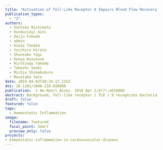 ```yaml
---
title: "Activation of Toll-Like Receptor 9 Impairs Blood Flow Recovery After Hind-Limb Ischemia"
publication_types:
  - "2"
authors:
  - Sachiko Nishimoto
  - Kunduziayi Aini
  - Daiju Fukuda
  - admin
  - Kimie Tanaka
  - Yoichiro Hirata
  - Shunsuke Yagi
  - Kenya Kusunose
  - Hirotsugu Yamada
  - Takeshi Soeki
  - Michio Shimabukuro
  - Masataka Sata
date: 2019-04-02T20:34:17.125Z
doi: 10.1161/JAHA.118.010860
publication:  J Am Heart Assoc. 2019 Apr 2;8(7):e010860
abstract: Background, Toll-like receptor ( TLR ) 9 recognizes bacterial DNA , activating innate immunity, whereas it also provokes inflammation in response to fragmented DNA released from mammalian cells. We investigated whether TLR 9 contributes to the development of vascular inflammation and atherogenesis using apolipoprotein E-deficient ( Apoe -/-) mice. Methods and Results, Tlr9-deficient Apoe -/- ( Tlr9 -/- Apoe -/-) mice and Apoe -/- mice on a Western-type diet received subcutaneous angiotensin II infusion (1000 ng/kg per minute) for 28 days. Angiotensin II increased the plasma level of double-stranded DNA, an endogenous ligand of TLR 9, in these mice. Genetic deletion or pharmacologic blockade of TLR 9 in angiotensin II-infused Apoe -/- mice attenuated atherogenesis in the aortic arch ( P<0.05), reduced the accumulation of lipid and macrophages in atherosclerotic plaques, and decreased RNA expression of inflammatory molecules in the aorta with no alteration of metabolic parameters. On the other hand, restoration of TLR 9 in bone marrow in Tlr9 -/- Apoe -/- mice promoted atherogenesis in the aortic arch ( P<0.05). A TLR 9 agonist markedly promoted proinflammatory activation of Apoe -/- macrophages, partially through p38 mitogen-activated protein kinase signaling. In addition, genomic DNA extracted from macrophages promoted inflammatory molecule expression more effectively in Apoe -/- macrophages than in Tlr9 -/- Apoe -/- macrophages. Furthermore, in humans, circulating double-stranded DNA in the coronary artery positively correlated with inflammatory features of coronary plaques determined by optical coherence tomography in patients with acute myocardial infarction ( P<0.05). Conclusions, TLR 9 plays a pivotal role in the development of vascular inflammation and atherogenesis through proinflammatory activation of macrophages. TLR 9 may serve as a potential therapeutic target for atherosclerosis. 
draft: false
featured: false
tags: 
  - Homeostatic Inflammation
image:
  filename: featured
  focal_point: Smart
  preview_only: false
projects: 
- homeostatic-inflammation-in-cardiovascular-disease
---
```

